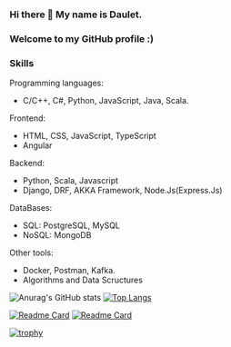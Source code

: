 ### Hi there 👋 My name is Daulet.
### Welcome to my GitHub profile :)

### Skills
Programming languages:
  - C/C++, C#, Python, JavaScript, Java, Scala.

Frontend:
  - HTML, CSS, JavaScript, TypeScript
  - Angular

Backend:
  - Python, Scala, Javascript
  - Django, DRF, AKKA Framework, Node.Js(Express.Js)
 
DataBases:
  - SQL: PostgreSQL, MySQL
  - NoSQL: MongoDB
 
Other tools:
  - Docker, Postman, Kafka.
  - Algorithms and Data Scructures

![Anurag's GitHub stats](https://github-readme-stats.vercel.app/api?username=Headsman-4899&show_icons=true&theme=radical)
[![Top Langs](https://github-readme-stats.vercel.app/api/top-langs/?username=Headsman-4899&layout=compact&theme=radical)](https://github.com/anuraghazra/github-readme-stats&theme=radical)


[![Readme Card](https://github-readme-stats.vercel.app/api/pin/?username=Headsman-4899&repo=NodeJs&theme=radical)](https://github.com/anuraghazra/github-readme-stats)
[![Readme Card](https://github-readme-stats.vercel.app/api/pin/?username=Headsman-4899&repo=Backend-for-Highloaded-Environment&theme=radical)](https://github.com/anuraghazra/github-readme-stats)

[![trophy](https://github-profile-trophy.vercel.app/?username=Headsman-4899&margin-w=29&theme=juicyfresh)](https://github.com/ryo-ma/github-profile-trophy)

